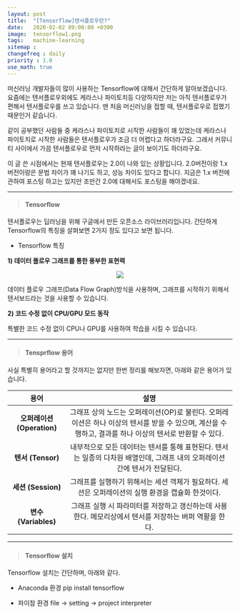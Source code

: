 ```yaml
---
layout: post
title:  "[Tensorflow]텐서플로우란?"
date:   2020-02-02 09:00:00 +0300
image:  tensorflow1.png
tags:   machine-learning
sitemap : 
changefreq : daily
priority : 1.0
use_math: true
---
```


 
머신러닝 개발자들이 많이 사용하는 Tensorflow에 대해서 간단하게 알아보겠습니다.
요즘에는 텐서플로우외에도 케라스나 파이토치등 다양하지만 저는 아직 텐서플로우가 편해서 텐서플로우를 쓰고 있습니다. 맨 처음 머신러닝을 접할 때, 텐서플로우로 접했기 때문인거 같습니다. 

같이 공부했던 사람들 중 케라스나 파이토치로 시작한 사람들이 꽤 있었는데 케라스나 파이토치로 시작한 사람들은 텐서플로우가 조금 더 어렵다고 하더라구요. 그래서 커뮤니티 사이에서 가끔 텐서플로우로 먼저 시작하라는 글이 보이기도 하더라구요. 

이 글 쓴 시점에서는 현재 텐서플로우는 2.0이 나와 있는 상황입니다. 2.0버전이랑 1.x 버전이랑은 문법 차이가 꽤 나기도 하고, 성능 차이도 있다고 합니다. 지금은 1.x 버전에 관하여 포스팅 하고는 있지만 조만간 2.0에 대해서도 포스팅을 해야겠네요.

---------

> #### Tensorflow 

텐서플로우는 딥러닝을 위해 구글에서 만든 오픈소스 라이브러리입니다. 간단하게 Tensorflow의 특징을 살펴보면 2가지 정도 있다고 보면 됩니다. 

* Tensorflow 특징

**1) 데이터 플로우 그래프를 통한 풍부한 표현력**

<center><img src="{{ site.baseurl }}/images/tensorflow1.png" ></center>

데이터 플로우 그래프(Data Flow Graph)방식을 사용하며, 그래프를 시작하기 위해서 텐서보드라는 것을 사용할 수 있습니다.

**2) 코드 수정 없이 CPU/GPU 모드 동작**

특별한 코드 수정 없이 CPU나 GPU를 사용하여 학습을 시킬 수 있습니다. 

---------

> #### Tensprflow 용어

사실 특별히 용어라고 할 것까지는 없지만 한번 정리를 해보자면, 아래와 같은 용어가 있습니다. 


|  <center>용어</center> |  <center> 설명 </center> | 
|:--------:|:--------:|
|**오퍼레이션 (Operation)**|그래프 상의 노드는 오퍼레이션(OP)로 불린다. 오퍼레이션은 하나 이상의 텐서를 받을 수 있으며, 계산을 수행하고, 결과를 하나 이상의 텐서로 반환할 수 있다. |
|**텐서 (Tensor)**|내부적으로 모든 데이터는 텐서를 통해 표현된다. 텐서는 일종의 다차원 배열인데, 그래프 내의 오퍼레이션 간에 텐서가 전달된다.|
|**세션 (Session)**|그래프를 실행하기 위해서는 세션 객체가 필요하다. 세션은 오퍼레이션의 실행 환경을 캡슐화 한것이다.|
|**변수 (Variables)**|그래프 실행 시 파라미터를 저장하고 갱신하는데 사용한다. 메모리상에서 텐서를 저장하는 버퍼 역활을 한다.|

---------

> #### Tensorflow 설치 

Tensorflow 설치는 간단하며, 아래와 같다. 

- Anaconda 환경
pip install tensorflow

- 파이참 환경
file → setting → project interpreter

